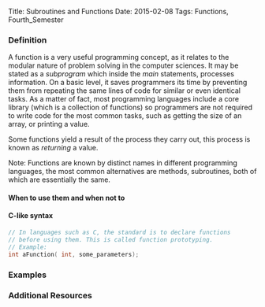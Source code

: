 Title: Subroutines and Functions
Date: 2015-02-08
Tags: Functions, Fourth_Semester

### Definition
A function is a very useful programming concept, as it relates to the modular nature of problem solving in the computer sciences. It may be stated as a _subprogram_ which inside the _main_ statements, processes information. On a basic level, it saves programmers its time by preventing them from repeating the same lines of code for similar or even identical tasks. As a matter of fact, most programming languages include a core library (which is a collection of functions) so programmers are not required to write code for the most common tasks, such as getting the size of an array, or printing a value.  

Some functions yield a result of the process they carry out, this process is known as _returning_ a value.

Note: Functions are known by distinct names in different programming languages, the most common alternatives are methods, subroutines, both of which are essentially the same. 

#### When to use them and when not to

#### C-like syntax

~~~~c 
// In languages such as C, the standard is to declare functions
// before using them. This is called function prototyping.
// Example: 
int aFunction( int, some_parameters); 
~~~~

### Examples

### Additional Resources

